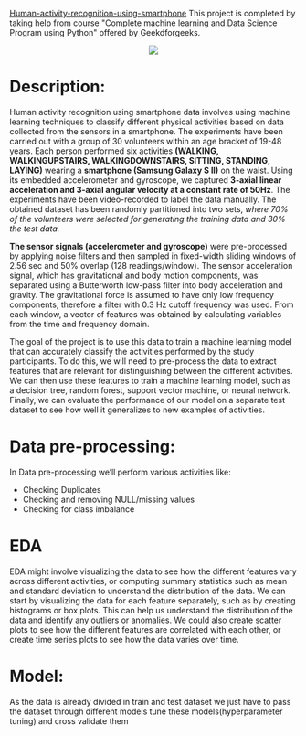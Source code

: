 <U>Human-activity-recognition-using-smartphone</U>
This project is completed by taking help from course "Complete machine learning and Data Science Program using Python" offered by Geekdforgeeks.
<p align="center">
<img src="https://miro.medium.com/v2/resize:fit:1400/0*DVW2ltAosSGhuH4m">
</p>

# Description:
Human activity recognition using smartphone data involves using machine learning techniques to classify different physical activities based on data collected from the sensors in a smartphone. The experiments have been carried out with a group of 30 volunteers within an age bracket of 19-48 years. Each person performed six activities **(WALKING, WALKINGUPSTAIRS, WALKINGDOWNSTAIRS, SITTING, STANDING, LAYING)** wearing a **smartphone (Samsung Galaxy S II)** on the waist. Using its embedded accelerometer and gyroscope, we captured **3-axial linear acceleration and 3-axial angular velocity at a constant rate of 50Hz**. The experiments have been video-recorded to label the data manually. The obtained dataset has been randomly partitioned into two sets, *where 70% of the volunteers were selected for generating the training data and 30% the test data.*


**The sensor signals (accelerometer and gyroscope)** were pre-processed by applying noise filters and then sampled in fixed-width sliding windows of 2.56 sec and 50% overlap (128 readings/window). The sensor acceleration signal, which has gravitational and body motion components, was separated using a Butterworth low-pass filter into body acceleration and gravity. The gravitational force is assumed to have only low frequency components, therefore a filter with 0.3 Hz cutoff frequency was used. From each window, a vector of features was obtained by calculating variables from the time and frequency domain.

The goal of the project is to use this data to train a machine learning model that can accurately classify the activities performed by the study participants. To do this, we will need to pre-process the data to extract features that are relevant for distinguishing between the different activities. We can then use these features to train a machine learning model, such as a decision tree, random forest, support vector machine, or neural network. Finally, we can evaluate the performance of our model on a separate test dataset to see how well it generalizes to new examples of activities. 

# Data pre-processing:
In Data pre-processing we’ll perform various activities like:

- Checking Duplicates
- Checking and removing NULL/missing values
- Checking for class imbalance

# EDA

EDA might involve visualizing the data to see how the different features vary across different activities, or computing summary statistics such as mean and standard deviation to understand the distribution of the data. We can start by visualizing the data for each feature separately, such as by creating histograms or box plots. This can help us understand the distribution of the data and identify any outliers or anomalies. We could also create scatter plots to see how the different features are correlated with each other, or create time series plots to see how the data varies over time.


# Model:
As the data is already divided in train and test dataset we just have to pass the dataset through different models tune these models(hyperparameter tuning) and cross validate them

